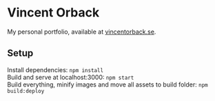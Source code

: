 # Vincent Orback
My personal portfolio, available at [vincentorback.se](https://vincentorback.se).

## Setup
Install dependencies: `npm install`  
Build and serve at localhost:3000: `npm start`  
Build everything, minify images and move all assets to build folder: `npm build:deploy`
